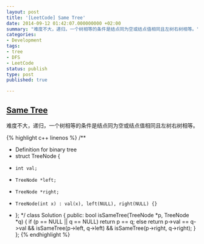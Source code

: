 ```yaml
---
layout: post
title: '[LeetCode] Same Tree'
date: 2014-09-12 01:42:07.000000000 +02:00
summary: "难度不大，递归，一个树相等的条件是结点同为空或结点值相同且左树右树相等。"
categories:
- Development
tags:
- tree
- DFS
- LeetCode
status: publish
type: post
published: true

---
```


## [Same Tree](https://oj.leetcode.com/problems/same-tree/)

难度不大，递归，一个树相等的条件是结点同为空或结点值相同且左树右树相等。

{% highlight c++ linenos %}
/**
 * Definition for binary tree
 * struct TreeNode {
 *     int val;
 *     TreeNode *left;
 *     TreeNode *right;
 *     TreeNode(int x) : val(x), left(NULL), right(NULL) {}
 * };
 */
class Solution {
public:
    bool isSameTree(TreeNode *p, TreeNode *q) {
        if (p == NULL || q == NULL)
            return p == q;
        else
            return p->val == q->val && isSameTree(p->left, q->left) && isSameTree(p->right, q->right);
    }
};
{% endhighlight %}
